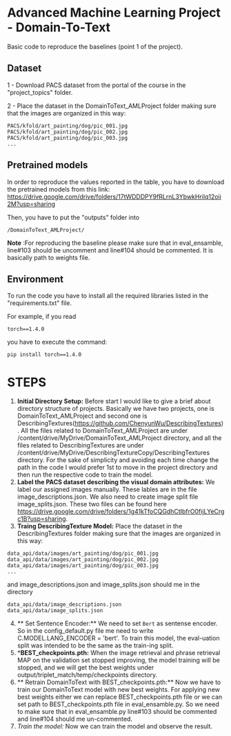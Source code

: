 # Advanced Machine Learning Project - Domain-To-Text 

Basic code to reproduce the baselines (point 1 of the project). 

## Dataset

1 - Download PACS dataset from the portal of the course in the "project_topics" folder.

2 - Place the dataset in the DomainToText_AMLProject folder making sure that the images are organized in this way:

```
PACS/kfold/art_painting/dog/pic_001.jpg
PACS/kfold/art_painting/dog/pic_002.jpg
PACS/kfold/art_painting/dog/pic_003.jpg
...
```

## Pretrained models

In order to reproduce the values reported in the table, you have to download the pretrained models from this link: https://drive.google.com/drive/folders/17tWDDDPY9fRLrnL3YbwkHrilq12oii2M?usp=sharing

Then, you have to put the "outputs" folder into 

```
/DomainToText_AMLProject/
```
**Note** :For reproducing the baseline please make sure that in eval_ensamble, line#103 should be uncomment and line#104 should be commented. It is basically path to weights file. 

## Environment

To run the code you have to install all the required libraries listed in the "requirements.txt" file.

For example, if you read

```
torch==1.4.0
```

you have to execute the command:

```
pip install torch==1.4.0
```
# STEPS
1. **Initial Directory Setup:** Before start I would like to give a brief about directory structure of projects. Basically we have two projects, one is DomainToText_AMLProject and second one is DescribingTextures(https://github.com/ChenyunWu/DescribingTextures). All the files related to DomainToText_AMLProject are under /content/drive/MyDrive/DomainToText_AMLProject directory, and all the files related to DescribingTextures are under /content/drive/MyDrive/DescribingTextureCopy/DescribingTextures directory. For the sake of simplicity and avoiding each time change the path in the code I would prefer 1st to move in the project directory and then run the respective code to train the model.
2. **Label the PACS dataset describing the visual domain attributes:** We label our assigned images manually. These lables are in the file image_descriptions.json. We also need to create image split file image_splits.json. These two files can be found here https://drive.google.com/drive/folders/1g41kTfoCQGdhCtIbfrO0fijLYeCrgc1B?usp=sharing.
3. **Traing DescribingTexture Model:** Place the dataset in the DescribingTextures folder making sure that the images are organized in this way:

```
data_api/data/images/art_painting/dog/pic_001.jpg
data_api/data/images/art_painting/dog/pic_002.jpg
data_api/data/images/art_painting/dog/pic_003.jpg
...
```
and image_descriptions.json and image_splits.json should me in the directory

```
data_api/data/image_descriptions.json
data_api/data/image_splits.json
```
4. ** Set Sentence Encoder:** We need to set ``Bert`` as sentense encoder. So in the config_default.py file me need to write C.MODEL.LANG_ENCODER = 'bert'.  To train this model,  the eval-uation split was intended to be the same as the train-ing  split.
5. ***BEST_checkpoints.pth:** When the image retrieval and phrase retrieval MAP on the validation set stopped improving, the model training will be stopped, and we will get the best weights under output/triplet_match/temp/checkpoints directory.
6. ** Retrain DomainToText with BEST_checkpoints.pth:** Now we have to train our DomainToText model with new best weights. For applying new best weights either we can replace BEST_checkpoints.pth file or we can set path to BEST_checkpoints.pth file in eval_ensamble.py. So we need to make sure that in eval_ensamble.py line#103 should be commented and line#104 should me un-commented.
7. *Train the model:* Now we can train the model and observe the result. 

